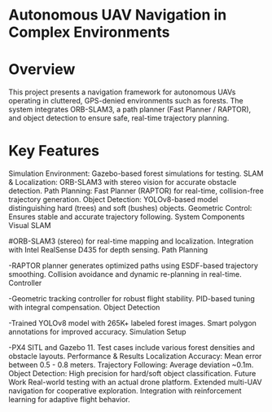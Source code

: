 # Autonomous UAV Navigation in Complex Environments

# Overview
This project presents a navigation framework for autonomous UAVs operating in cluttered, GPS-denied environments such as forests. The system integrates ORB-SLAM3, a path planner (Fast Planner / RAPTOR), and object detection to ensure safe, real-time trajectory planning.

# Key Features
Simulation Environment: Gazebo-based forest simulations for testing.
SLAM & Localization: ORB-SLAM3 with stereo vision for accurate obstacle detection.
Path Planning: Fast Planner (RAPTOR) for real-time, collision-free trajectory generation.
Object Detection: YOLOv8-based model distinguishing hard (trees) and soft (bushes) objects.
Geometric Control: Ensures stable and accurate trajectory following.
System Components
Visual SLAM

#ORB-SLAM3 (stereo) for real-time mapping and localization.
Integration with Intel RealSense D435 for depth sensing.
Path Planning

-RAPTOR planner generates optimized paths using ESDF-based trajectory smoothing.
Collision avoidance and dynamic re-planning in real-time.
Controller

-Geometric tracking controller for robust flight stability.
PID-based tuning with integral compensation.
Object Detection

-Trained YOLOv8 model with 265K+ labeled forest images.
Smart polygon annotations for improved accuracy.
Simulation Setup

-PX4 SITL and Gazebo 11.
Test cases include various forest densities and obstacle layouts.
Performance & Results
Localization Accuracy: Mean error between 0.5 - 0.8 meters.
Trajectory Following: Average deviation ~0.1m.
Object Detection: High precision for hard/soft object classification.
Future Work
Real-world testing with an actual drone platform.
Extended multi-UAV navigation for cooperative exploration.
Integration with reinforcement learning for adaptive flight behavior.

 
